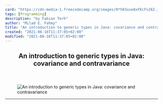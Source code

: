 ```yaml
---
card: "https://cdn-media-1.freecodecamp.org/images/0*h03xxe8xFKcFv262.jpg"
tags: [Programming]
description: "by Fabian Terh"
author: "Milad E. Fahmy"
title: "An introduction to generic types in Java: covariance and contravariance"
created: "2021-08-16T11:37:05+02:00"
modified: "2021-08-16T11:37:05+02:00"
---
```

<div class="site-wrapper">
<main id="site-main" class="site-main outer">
<div class="inner">
<article class="post-full post tag-programming tag-java tag-generics tag-tech tag-technology ">
<header class="post-full-header">
<h1 class="post-full-title">An introduction to generic types in Java: covariance and contravariance</h1>
</header>
<figure class="post-full-image">
<picture>
<source media="(max-width: 700px)" sizes="1px" srcset="data:image/gif;base64,R0lGODlhAQABAIAAAAAAAP///yH5BAEAAAAALAAAAAABAAEAAAIBRAA7 1w">
<source media="(min-width: 701px)" sizes="(max-width: 800px) 400px,
(max-width: 1170px) 700px,
1400px" srcset="https://cdn-media-1.freecodecamp.org/images/0*h03xxe8xFKcFv262.jpg 300w,
https://cdn-media-1.freecodecamp.org/images/0*h03xxe8xFKcFv262.jpg 600w,
https://cdn-media-1.freecodecamp.org/images/0*h03xxe8xFKcFv262.jpg 1000w,
https://cdn-media-1.freecodecamp.org/images/0*h03xxe8xFKcFv262.jpg 2000w">
<img onerror="this.style.display='none'" src="https://cdn-media-1.freecodecamp.org/images/0*h03xxe8xFKcFv262.jpg" alt="An introduction to generic types in Java: covariance and contravariance">
</picture>
</figure>
<section class="post-full-content">
<div class="post-content medium-migrated-article">
</div>
<hr>
</section>
</article>
</div>
</main>
</div>
<!-- Google Tag Manager (noscript) -->
<!-- End Google Tag Manager (noscript) -->
